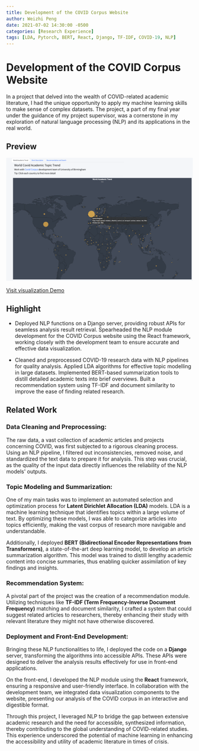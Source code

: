 ```yaml
---
title: Development of the COVID Corpus Website
author: Weizhi Peng
date: 2021-07-02 14:30:00 -0500
categories: [Research Experience]
tags: [LDA, Pytorch, BERT, React, Django, TF-IDF, COVID-19, NLP]
---
```


# Development of the COVID Corpus Website

In a project that delved into the wealth of COVID-related academic literature, I had the unique opportunity to apply my machine learning skills to make sense of complex datasets. The project, a part of my final year under the guidance of my project supervisor, was a cornerstone in my exploration of natural language processing (NLP) and its applications in the real world.

## Preview

![preview](https://raw.githubusercontent.com/wzptech/wzptech.github.io/main/assets/img/covid.png)

[Visit visualization Demo](https://miraclove.com/service/nlp-analysis/)



## Highlight

- Deployed NLP functions on a Django server, providing robust APIs for seamless analysis result retrieval. Spearheaded the NLP module development for the COVID Corpus website using the React framework, working closely with the development team to ensure accurate and effective data visualization.

- Cleaned and preprocessed COVID-19 research data with NLP pipelines for quality analysis. Applied LDA algorithms for effective topic modelling in large datasets. Implemented BERT-based summarization tools to distill detailed academic texts into brief overviews. Built a recommendation system using TF-IDF and document similarity to improve the ease of finding related research.

## Related Work

### Data Cleaning and Preprocessing:

The raw data, a vast collection of academic articles and projects concerning COVID, was first subjected to a rigorous cleaning process. Using an NLP pipeline, I filtered out inconsistencies, removed noise, and standardized the text data to prepare it for analysis. This step was crucial, as the quality of the input data directly influences the reliability of the NLP models' outputs.

### Topic Modeling and Summarization:

One of my main tasks was to implement an automated selection and optimization process for **Latent Dirichlet Allocation (LDA)** models. LDA is a machine learning technique that identifies topics within a large volume of text. By optimizing these models, I was able to categorize articles into topics efficiently, making the vast corpus of research more navigable and understandable.

Additionally, I deployed **BERT (Bidirectional Encoder Representations from Transformers)**, a state-of-the-art deep learning model, to develop an article summarization algorithm. This model was trained to distill lengthy academic content into concise summaries, thus enabling quicker assimilation of key findings and insights.

### Recommendation System:

A pivotal part of the project was the creation of a recommendation module. Utilizing techniques like **TF-IDF (Term Frequency-Inverse Document Frequency)** matching and document similarity, I crafted a system that could suggest related articles to researchers, thereby enhancing their study with relevant literature they might not have otherwise discovered.

### Deployment and Front-End Development:

Bringing these NLP functionalities to life, I deployed the code on a **Django** server, transforming the algorithms into accessible APIs. These APIs were designed to deliver the analysis results effectively for use in front-end applications.

On the front-end, I developed the NLP module using the **React** framework, ensuring a responsive and user-friendly interface. In collaboration with the development team, we integrated data visualization components to the website, presenting our analysis of the COVID corpus in an interactive and digestible format.

Through this project, I leveraged NLP to bridge the gap between extensive academic research and the need for accessible, synthesized information, thereby contributing to the global understanding of COVID-related studies. This experience underscored the potential of machine learning in enhancing the accessibility and utility of academic literature in times of crisis.